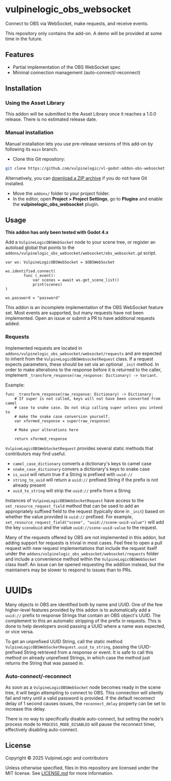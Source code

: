 # vulpinelogic_obs_websocket

Connect to OBS via WebSocket, make requests, and receive events.

This repository only contains the add-on. A demo will be provided at some time
in the future.

## Features

- Partial implementation of the OBS WebSocket spec
- Minimal connection management (auto-connect/-reconnect)

## Installation

### Using the Asset Library

This addon will be submitted to the Asset Library once it reaches a 1.0.0 release. There is no estimated release date.

### Manual installation

Manual installation lets you use pre-release versions of this add-on by
following its `main` branch.

- Clone this Git repository:

```bash
git clone https://github.com/vulpinelogic/vl-godot-addon-obs-websocket.git
```

Alternatively, you can
[download a ZIP
archive](https://github.com/vulpinelogic/vl-godot-addon-obs-websocket/archive/master.zip)
if you do not have Git installed.

- Move the `addons/` folder to your project folder.
- In the editor, open **Project > Project Settings**, go to **Plugins**
  and enable the **vulpinelogic_obs_websocket** plugin.

## Usage

**This addon has only been tested with Godot 4.x**

Add a `VulpineLogicOBSWebSocket` node to your scene tree, or register an
autoload global that points to the
`addons/vulpinelogic_obs_websocket/websocket/obs_websocket.gd` script.

```gdscript
var ws: VulpineLogicOBSWebSocket = $OBSWebSocket

ws.identified.connect(
		func (_event):
			var scenes = await ws.get_scene_list()
			print(scenes)
)

ws.password = "password"
```

This addon is an incomplete implementation of the OBS WebSocket feature set.
Most events are supported, but many requests have not been implemented. Open an
issue or submit a PR to have additional requests added.

### Requests

Implemented requests are located in
`addons/vulpinelogic_obs_websocket/websocket/requests` and are expected to
inherit from the `VulpineLogicOBSWebsocketRequest` class. If a request expects
parameters, these should be set via an optional `_init` method. In order to make
alterations to the response before it is returned to the caller, implement
`_transform_response(raw_response: Dictionary) -> Variant`.

Example:

```gdscript
func _transform_response(raw_response: Dictionary) -> Dictionary:
	# If super is not called, keys will not have been converted from camel
	# case to snake case. Do not skip calling super unless you intend to
	# make the snake case conversion yourself.
	var xformed_response = super(raw_response)
	
	# Make your alterations here

	return xformed_response
```

`VulpineLogicOBSWebSocketRequest` provides several static methods that
contributors may find useful.

- `camel_case_dictionary` converts a dictionary's keys to camel case
- `snake_case_dictionary` convers a dictionary's keys to snake case
- `is_uuid` will return true if a String is prefixed with `uuid://`
- `string_to_uuid` will return a `uuid://` prefixed String if the prefix is not
  already present
- `uuid_to_string` will strip the `uuid://` prefix from a String

Instances of `VulpineLogicOBSWebSocketRequest` have access to the
`set_resource_request_field` method that can be used to add an appropriately
suffixed field to the request (typically done in `_init`) based on whether the
value provided is `uuid://` prefixed. For example,
`set_resource_request_field("scene", "uuid://scene-uuid-value")` will add the
key `sceneUuid` and the value `uuid://scene-uuid-value` to the request.

Many of the requests offered by OBS are not implemented in this addon, but adding support for requests is trivial in most cases. Feel free to open a pull request with new request implementations that include the request itself under the `addons/vulpinelogic_obs_websocket/websocket/requests` folder and include a convenience method within the `VulpineLogicOBSWebSocket` class itself. An issue can be opened requesting the addition instead, but the maintainers may be slower to respond to issues than to PRs.

# UUIDs

Many objects in OBS are identified both by name and UUID. One of the few higher-level features provided by this addon is to automatically add a `uuid://` prefix to response Strings that contain an OBS object's UUID. The complement to this an automatic stripping of the prefix in requests. This is done to help developers avoid passing a UUID where a name was expected, or vice versa.

To get an unprefixed UUID String, call the static method `VulpineLogicOBSWebSocketRequest.uuid_to_string`, passing the UUID-prefixed String retrieved from a response or event. It is safe to call this method on already unprefixed Strings, in which case the method just returns the String that was passed in.

### Auto-connect/-reconnect

As soon as a `VulpineLogicOBSWebSocket` node becomes ready in the scene tree, it will begin attempting to connect to OBS. This connection will silently fail and retry until a valid password is provided. If the default reconnect delay of 1 second causes issues, the `reconnect_delay` property can be set to increase this delay.

There is no way to specifically disable auto-connect, but setting the node's process mode to `PROCESS_MODE_DISABLED` will pause the reconnect timer, effectively disabling auto-connect.

## License

Copyright © 2025 VulpineLogic and contributors

Unless otherwise specified, files in this repository are licensed under the
MIT license. See [LICENSE.md](LICENSE.md) for more information.
